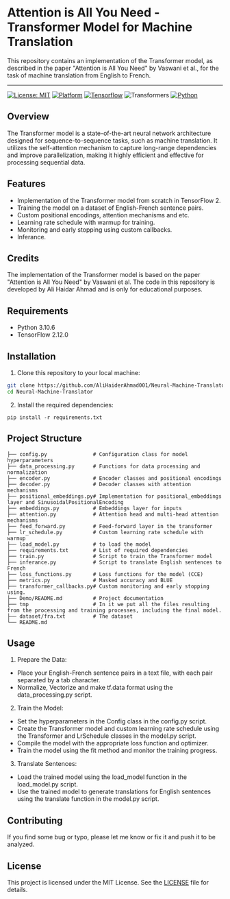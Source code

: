 # Attention is All You Need - Transformer Model for Machine Translation

This repository contains an implementation of the Transformer model, as described in the paper "Attention is All You Need" by Vaswani et al., for the task of machine translation from English to French.

-----------
[![License: MIT](https://img.shields.io/badge/License-MIT-black.svg)](https://opensource.org/licenses/MIT)
[![Platform](https://img.shields.io/badge/Platform-Ubuntu-red.svg)](https://www.ubuntu.com/)
[![Tensorflow](https://img.shields.io/badge/Tensorflow-2-orange.svg)](https://tensorflow.org/)
![Transformers](https://img.shields.io/badge/transformers-4.36-yellow.svg)
[![Python](https://img.shields.io/badge/Python-3.11-blue.svg)](https://www.python.org/)

## Overview

The Transformer model is a state-of-the-art neural network architecture designed for sequence-to-sequence tasks, such as machine translation. It utilizes the self-attention mechanism to capture long-range dependencies and improve parallelization, making it highly efficient and effective for processing sequential data.

## Features

- Implementation of the Transformer model from scratch in TensorFlow 2.
- Training the model on a dataset of English-French sentence pairs.
- Custom positional encodings, attention mechanisms and etc.
- Learning rate schedule with warmup for training.
- Monitoring and early stopping using custom callbacks.
- Inferance.

## Credits
The implementation of the Transformer model is based on the paper "Attention is All You Need" by Vaswani et al. The code in this repository is developed by Ali Haidar Ahmad and is only for educational purposes.

## Requirements

- Python 3.10.6
- TensorFlow 2.12.0

## Installation

1. Clone this repository to your local machine:

```bash
git clone https://github.com/AliHaiderAhmad001/Neural-Machine-Translator.git
cd Neural-Machine-Translator
```
2. Install the required dependencies:
```
pip install -r requirements.txt
```

## Project Structure
```
├── config.py               # Configuration class for model hyperparameters
├── data_processing.py      # Functions for data processing and normalization
├── encoder.py              # Encoder classes and positional encodings
├── decoder.py              # Decoder classes with attention mechanisms
├── positional_embeddings.py# Implementation for positional_embeddings layer and SinusoidalPositionalEncoding
├── embeddings.py           # Embeddings layer for inputs
├── attention.py            # Attention head and multi-head attention mechanisms
├── feed_forward.py         # Feed-forward layer in the transformer
├── lr_schedule.py          # Custom learning rate schedule with warmup
├── load_model.py           # to load the model
├── requirements.txt        # List of required dependencies
├── train.py                # Script to train the Transformer model
├── inferance.py            # Script to translate English sentences to French
├── loss_functions.py       # Loss functions for the model (CCE)
├── metrics.py              # Masked accuracy and BLUE
├── transformer_callbacks.py# Custom monitoring and early stopping using.
├── Demo/README.md          # Project documentation
├── tmp                     # In it we put all the files resulting from the processing and training processes, including the final model.
├── dataset/fra.txt         # The dataset
└── README.md
```

## Usage

1. Prepare the Data:
* Place your English-French sentence pairs in a text file, with each pair separated by a tab character.
* Normalize, Vectorize and make tf.data format using the data_processing.py script.

2. Train the Model:
* Set the hyperparameters in the Config class in the config.py script.
* Create the Transformer model and custom learning rate schedule using the Transformer and LrSchedule classes in the model.py script.
* Compile the model with the appropriate loss function and optimizer.
* Train the model using the fit method and monitor the training progress.

3. Translate Sentences:
* Load the trained model using the load_model function in the load_model.py script.
* Use the trained model to generate translations for English sentences using the translate function in the model.py script.

## Contributing

If you find some bug or typo, please let me know or fix it and push it to be analyzed.

## License

This project is licensed under the MIT License. See the [LICENSE](https://github.com/AliHaiderAhmad001/Neural-Machine-Translator/blob/main/LICENSE.txt) file for details.

